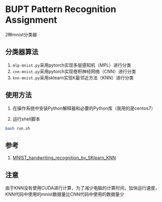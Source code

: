 # BUPT Pattern Recognition Assignment

2种mnist分类器

## 分类器算法

1. `mlp-mnist.py`采用pytorch实现多层感知机（MPL）进行分类
2. `cnn-mnist.py`采用pytorch实现卷积神经网络（CNN）进行分类
3. `knn-mnist.py`采用sklearn实现K最邻近方法（KNN）进行分类

## 使用方法

1. 在操作系统中安装Python解释器和必要的Python库（我用的是centos7）

2. 运行shell脚本

```bash
bash run.sh
```

## 参考

1. [MNIST_handwriting_recognition_by_SKlearn_KNN](https://github.com/danielshaving/MNIST_handwriting_recognition_by_SKlearn_KNN)

## 注意

由于KNN没有使用CUDA进行计算，为了减少电脑的计算时间，加快运行速度，KNN代码中使用的mnist数据量比CNN代码中使用的数据量少
